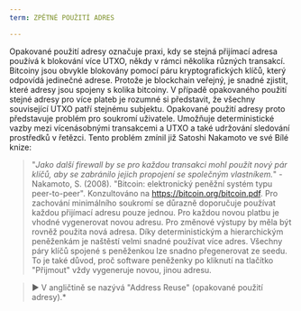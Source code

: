 ```yaml
---
term: ZPĚTNÉ POUŽITÍ ADRES

---
```

Opakované použití adresy označuje praxi, kdy se stejná přijímací adresa používá k blokování více UTXO, někdy v rámci několika různých transakcí. Bitcoiny jsou obvykle blokovány pomocí páru kryptografických klíčů, který odpovídá jedinečné adrese. Protože je blockchain veřejný, je snadné zjistit, které adresy jsou spojeny s kolika bitcoiny. V případě opakovaného použití stejné adresy pro více plateb je rozumné si představit, že všechny související UTXO patří stejnému subjektu. Opakované použití adresy proto představuje problém pro soukromí uživatele. Umožňuje deterministické vazby mezi vícenásobnými transakcemi a UTXO a také udržování sledování prostředků v řetězci. Tento problém zmínil již Satoshi Nakamoto ve své Bílé knize:

> "*Jako další firewall by se pro každou transakci mohl použít nový pár klíčů, aby se zabránilo jejich propojení se společným vlastníkem.*" - Nakamoto, S. (2008). "Bitcoin: elektronický peněžní systém typu peer-to-peer". Konzultováno na https://bitcoin.org/bitcoin.pdf.
Pro zachování minimálního soukromí se důrazně doporučuje používat každou přijímací adresu pouze jednou. Pro každou novou platbu je vhodné vygenerovat novou adresu. Pro změnové výstupy by měla být rovněž použita nová adresa. Díky deterministickým a hierarchickým peněženkám je naštěstí velmi snadné používat více adres. Všechny páry klíčů spojené s peněženkou lze snadno přegenerovat ze seedu. To je také důvod, proč software peněženky po kliknutí na tlačítko "Přijmout" vždy vygeneruje novou, jinou adresu.

> ► V angličtině se nazývá "Address Reuse" (opakované použití adresy).*